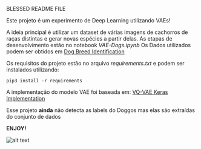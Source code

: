 BLESSED README FILE

Este projeto é um experimento de Deep Learning utilizando VAEs!

A ideia principal é utilizar um dataset de várias imagens de cachorros de raças distintas e gerar novas espécies a partir delas. As etapas de desenvolvimento estão no notebook *VAE-Dogs.ipynb*
Os Dados utilizados podem ser obtidos em [Dog Breed Identification](https://www.kaggle.com/c/dog-breed-identification/data)

Os requisitos do projeto estão no arquivo *requirements.txt* e podem ser instalados utilizando:

<pre><code>pip3 install -r requirements</code></pre>

A implementação do modelo VAE foi baseada em:
[VQ-VAE Keras Implementation]((https://github.com/HenningBuhl/VQ-VAE_Keras_Implementation))

Esse projeto **ainda** não detecta as labels do Doggos mas elas são extraídas do conjunto de dados

**ENJOY!**

![alt text](dance.gif "DANCE")






